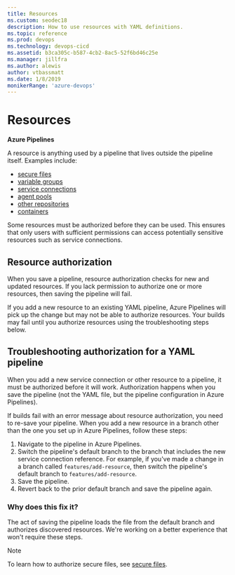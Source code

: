 ```yaml
---
title: Resources
ms.custom: seodec18
description: How to use resources with YAML definitions.
ms.topic: reference
ms.prod: devops
ms.technology: devops-cicd
ms.assetid: b3ca305c-b587-4cb2-8ac5-52f6bd46c25e
ms.manager: jillfra
ms.author: alewis
author: vtbassmatt
ms.date: 1/8/2019
monikerRange: 'azure-devops'
---
```


# Resources

**Azure Pipelines**

A resource is anything used by a pipeline that lives outside the pipeline itself. Examples include:

- [secure files](../library/secure-files.md)
- [variable groups](../library/variable-groups.md)
- [service connections](../library/service-endpoints.md)
- [agent pools](../agents/pools-queues.md)
- [other repositories](../yaml-schema.md#repository-resource)
- [containers](../yaml-schema.md#container-resource)

Some resources must be authorized before they can be used. This ensures that only users with sufficient permissions can access potentially sensitive resources such as service connections.

## Resource authorization

When you save a pipeline, resource authorization checks for new and updated resources. If you lack permission to authorize one or more resources, then saving the pipeline will fail.

If you add a new resource to an existing YAML pipeline, Azure Pipelines will pick up the change but may not be able to authorize resources. Your builds may fail until you authorize resources using the troubleshooting steps below.

## Troubleshooting authorization for a YAML pipeline

When you add a new service connection or other resource to a pipeline, it must be authorized before it will work. Authorization happens when you save the pipeline (not the YAML file, but the pipeline configuration in Azure Pipelines).

If builds fail with an error message about resource authorization, you need to re-save your pipeline.
When you add a new resource in a branch other than the one you set up in Azure Pipelines, follow these steps:

1. Navigate to the pipeline in Azure Pipelines.
1. Switch the pipeline's default branch to the branch that includes the new service connection reference.
For example, if you've made a change in a branch called `features/add-resource`, then switch the pipeline's default branch to `features/add-resource`.
1. Save the pipeline.
1. Revert back to the prior default branch and save the pipeline again.

### Why does this fix it?

The act of saving the pipeline loads the file from the default branch and authorizes discovered resources.
We're working on a better experience that won't require these steps.

> [!NOTE]
> 
> To learn how to authorize secure files, see [secure files](../library/secure-files.md).
